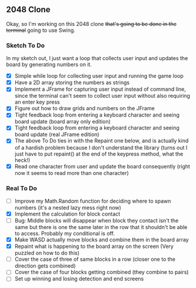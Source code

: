 ## 2048 Clone

Okay, so I'm working on this 2048 clone ~~that's going to be done in the terminal~~ going to use Swing.

### Sketch To Do

In my sketch out, I just want a loop that collects user input and updates the board by generating numbers on it.

- [x] Simple while loop for collecting user input and running the game loop
- [x] Have a 2D array storing the numbers as strings
- [x] Implement a JFrame for capturing user input instead of command line, since the terminal can't seem to collect user input without also requiring an enter key press
- [x] Figure out how to draw grids and numbers on the JFrame
- [x] Tight feedback loop from entering a keyboard character and seeing board update (board array only edition)
- [x] Tight feedback loop from entering a keyboard character and seeing board update (real JFrame edition)
- [x] The above To Do ties in with the Repaint one below, and is actually kind of a hardish problem because I don't understand the library (turns out I just have to put repaint() at the end of the keypress method, what the heck!)
- [x] Read one character from user and update the board consequently (right now it seems to read more than one character)

### Real To Do

- [ ] Improve my Math.Random function for deciding where to spawn numbers (it's a nested lazy mess right now)
- [x] Implement the calculation for block contact
- [ ] Bug: Middle blocks will disappear when block they contact isn't the same but there is one the same later in the row that it shouldn't be able to access. Probably my conditional is off.
- [x] Make WASD actually move blocks and combine them in the board array
- [x] Repaint what is happening to the board array on the screen (Very puzzled on how to do this)
- [ ] Cover the case of three of same blocks in a row (closer one to the direction gets combined)
- [ ] Cover the case of four blocks getting combined (they combine to pairs)
- [ ] Set up winning and losing detection and end screens
